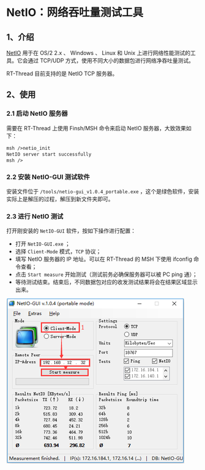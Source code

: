 # NetIO：网络吞吐量测试工具

## 1、介绍

[NetIO](http://www.nwlab.net/art/netio/netio.html) 用于在 OS/2 2.x 、 Windows 、 Linux 和 Unix 上进行网络性能测试的工具。它会通过 TCP/UDP 方式，使用不同大小的数据包进行网络净吞吐量测试。

RT-Thread 目前支持的是 NetIO TCP 服务器。

## 2、使用

### 2.1 启动 NetIO 服务器

需要在 RT-Thread 上使用 Finsh/MSH 命令来启动 NetIO 服务器，大致效果如下：

```
msh />netio_init
NetIO server start successfully
msh />
```

### 2.2 安装 NetIO-GUI 测试软件

安装文件位于 `/tools/netio-gui_v1.0.4_portable.exe` ，这个是绿色软件，安装实际上是解压的过程，解压到新文件夹即可。

### 2.3 进行 NetIO 测试

打开刚安装的 `NetIO-GUI` 软件，按如下操作进行配置：

- 打开 `NetIO-GUI.exe` ；
- 选择 `Client-Mode` 模式，`TCP` 协议；
- 填写 NetIO 服务器的 IP 地址。可以在 RT-Thread 的 MSH 下使用 ifconfig 命令查看；
- 点击 `Start measure` 开始测试（测试前务必确保服务器可以被 PC ping 通）；
- 等待测试结束。结束后，不同数据包对应的收发测试结果将会在结果区域显示出来。

![netio_tested](../images/netio_tested.png)
